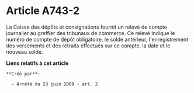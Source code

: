 # Article A743-2

La Caisse des dépôts et consignations fournit un relevé de compte journalier au greffier des tribunaux de commerce. Ce relevé
indique le numéro de compte de dépôt obligatoire, le solde antérieur, l'enregistrement des versements et des retraits
effectués sur ce compte, la date et le nouveau solde.

**Liens relatifs à cet article**

	**Créé par**:

	  - Arrêté du 23 juin 2009 - art. 2

